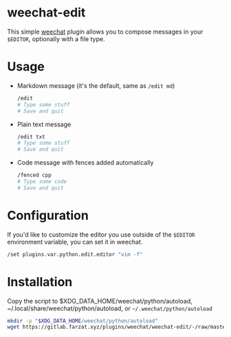 # weechat-edit

This simple [weechat](https://weechat.org/) plugin allows you to
compose messages in your `$EDITOR`, optionally with a file type.

# Usage

- Markdown message (it's the default, same as `/edit md`)
  ```sh
  /edit
  # Type some stuff
  # Save and quit
  ```
- Plain text message
  ```sh
  /edit txt
  # Type some stuff
  # Save and quit
  ```
- Code message with fences added automatically
  ```sh
  /fenced cpp
  # Type some code
  # Save and quit
  ```

# Configuration

If you'd like to customize the editor you use outside of the `$EDITOR`
environment variable, you can set it in weechat.

```sh
/set plugins.var.python.edit.editor "vim -f"
```

# Installation

Copy the script to $XDG_DATA_HOME/weechat/python/autoload,
~/.local/share/weechat/python/autoload, or `~/.weechat/python/autoload`

```sh
mkdir -p "$XDG_DATA_HOME/weechat/python/autoload"
wget https://gitlab.farzat.xyz/plugins/weechat/weechat-edit/-/raw/master/edit.py "$XDG_DATA_HOME/weechat/python/autoload"
```
